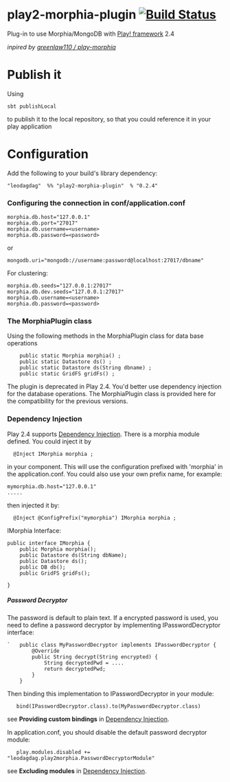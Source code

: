 # play2-morphia-plugin [![Build Status](https://secure.travis-ci.org/leodagdag/play2-morphia-plugin.png)](http://travis-ci.org/leodagdag/play2-morphia-plugin)
Plug-in to use Morphia/MongoDB with [Play! framework](https://www.playframework.com/documentation/2.4.x/Home) 2.4

_inpired by [greenlaw110 / play-morphia](https://github.com/greenlaw110/play-morphia)_

# Publish it

Using
````
sbt publishLocal
````
to publish it to the local repository, so that you could reference it in your play application

# Configuration

Add the following to your build's library dependency:
``````
"leodagdag"  %% "play2-morphia-plugin"  % "0.2.4"
``````

### Configuring the connection in conf/application.conf
``````
morphia.db.host="127.0.0.1"
morphia.db.port="27017"
morphia.db.username=<username>
morphia.db.password=<password>
``````
or
`````
mongodb.uri="mongodb://username:password@localhost:27017/dbname"
`````
For clustering:
``````
morphia.db.seeds="127.0.0.1:27017"
morphia.db.dev.seeds="127.0.0.1:27017"
morphia.db.username=<username>
morphia.db.password=<password>
``````

### The MorphiaPlugin class
Using the following methods in the MorphiaPlugin class for data base operations
`````
    public static Morphia morphia() ;
    public static Datastore ds() ;
    public static Datastore ds(String dbname) ;
    public static GridFS gridFs() ;
`````

The plugin is deprecated in Play 2.4. You'd better use dependency injection for the database operations. The MorphiaPlugin class is provided here for the compatibility for the previous versions. 

### Dependency Injection 

Play 2.4 supports [Dependency Injection](https://www.playframework.com/documentation/2.4.x/JavaDependencyInjection). There is a morphia module defined. You could inject it by
``````
  @Inject IMorphia morphia ;
``````
in your component. This will use the configuration prefixed with 'morphia' in the application.conf. You could also use your own prefix name, for example:
``````
mymorphia.db.host="127.0.0.1"
.....
``````
then injected it by:
``````
  @Inject @ConfigPrefix("mymorphia") IMorphia morphia ;
``````

IMorphia Interface:
``````
public interface IMorphia {
    public Morphia morphia();
    public Datastore ds(String dbName);
    public Datastore ds();
    public DB db();
    public GridFS gridFs();

}
``````

##### Password Decryptor

The password is default to plain text. If a encrypted password is used, you need to define a password decryptor by implementing IPasswordDecryptor interface:
``````
`   public class MyPasswordDecryptor implements IPasswordDecryptor {
        @Override
        public String decrypt(String encrypted) {
	        String decryptedPwd = ....
            return decryptedPwd;
        }
    }
``````
Then binding this implementation to IPasswordDecryptor in your module:
``````
   bind(IPasswordDecryptor.class).to(MyPasswordDecryptor.class)
``````

see **Providing custom bindings** in [Dependency Injection](https://www.playframework.com/documentation/2.4.x/JavaDependencyInjection).

In application.conf, you should disable the default password decryptor module:
``````
   play.modules.disabled += "leodagdag.play2morphia.PasswordDecryptorModule"
``````

see **Excluding modules** in [Dependency Injection](https://www.playframework.com/documentation/2.4.x/JavaDependencyInjection).